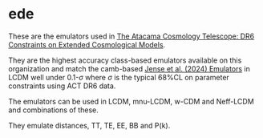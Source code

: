 # ede

These are the emulators used in [The Atacama Cosmology Telescope: DR6 Constraints on Extended Cosmological Models](https://arxiv.org/abs/2503.14454).

They are the highest accuracy class-based emulators available on this organization and match the camb-based [Jense et al. (2024) Emulators](https://github.com/cosmopower-organization/jense_2024_emulators) in LCDM well under 0.1-$\sigma$ where $\sigma$ is the typical 68\%CL on parameter constraints using ACT DR6 data. 

The emulators can be used in LCDM, mnu-LCDM, w-CDM and Neff-LCDM and combinations of these. 

They emulate distances, TT, TE, EE, BB and P(k).  

